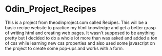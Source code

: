 # Odin_Project_Recipes
 This is a project from theodinproject.com called Recipes.
 This will be a basic recipe website to practice my html knowledge and get a better grasp of writing html and creating web pages.
 It wasn't supposed to be anything pretty but I decided to do a whole lot more than was asked and added a ton of css while learning new css properties and also used some javascript on the project to create some pop-ups and works with a form.
